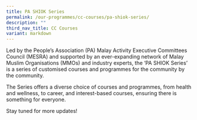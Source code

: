 ```yaml
---
title: PA SHIOK Series
permalink: /our-programmes/cc-courses/pa-shiok-series/
description: ""
third_nav_title: CC Courses
variant: markdown
---
```

Led by the People’s Association (PA) Malay Activity Executive Committees Council (MESRA) and supported by an ever-expanding network of Malay Muslim Organisations (MMOs) and industry experts, the ‘PA SHIOK Series’ is a series of customised courses and programmes for the community by the community.

The Series offers a diverse choice of courses and programmes, from health and wellness, to career, and interest-based courses, ensuring there is something for everyone.  

Stay tuned for more updates!

